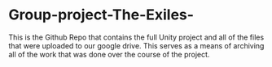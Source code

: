 # Group-project-The-Exiles-
This is the Github Repo that contains the full Unity project and all of the files that were uploaded to our google drive. This serves as a means of archiving all of the work that was done over the course of the project.
